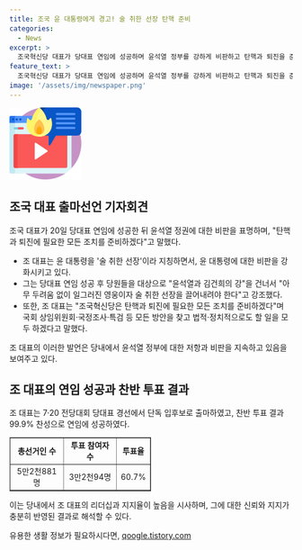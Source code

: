```yaml
---
title: 조국 윤 대통령에게 경고! 술 취한 선장 탄핵 준비
categories:
  - News
excerpt: >
  조국혁신당 대표가 당대표 연임에 성공하며 윤석열 정부를 강하게 비판하고 탄핵과 퇴진을 준비한다고 선언했다. 7·20 전당대회에서 99.9% 찬성으로 연임에 성공하며 윤 대통령을 술 취한 선장으로 비난하고, 국민들을 동원해 탄핵과 퇴진을 이끌 것을 약속했다. 소수정당임에도 불구하고 모든 방안을 모색하며 법적·정치적 조치를 취할 것이라 밝혔다. 이에 대한 국민들의 기대와 우려가 크다.
feature_text: >
  조국혁신당 대표가 당대표 연임에 성공하며 윤석열 정부를 강하게 비판하고 탄핵과 퇴진을 준비한다고 선언했다. 7·20 전당대회에서 99.9% 찬성으로 연임에 성공하며 윤 대통령을 술 취한 선장으로 비난하고, 국민들을 동원해 탄핵과 퇴진을 이끌 것을 약속했다. 소수정당임에도 불구하고 모든 방안을 모색하며 법적·정치적 조치를 취할 것이라 밝혔다. 이에 대한 국민들의 기대와 우려가 크다.
image: '/assets/img/newspaper.png'
---
```


<p><img src="/assets/img/news.png" alt="rentncar 속보" /></p>

<h2 data-ke-size="size26">조국 대표 출마선언 기자회견</h2>

<p data-ke-size="size16">조국 대표가 20일 당대표 연임에 성공한 뒤 윤석열 정권에 대한 비판을 표명하며, "탄핵과 퇴진에 필요한 모든 조치를 준비하겠다"고 말했다.</p>

<ul>
  <li>조 대표는 윤 대통령을 '술 취한 선장'이라 지칭하면서, 윤 대통령에 대한 비판을 강화시키고 있다.</li>
  <li>그는 당대표 연임 성공 후 당원들을 대상으로 "윤석열과 김건희의 강"을 건너서 "아무 두려움 없이 일그러진 영웅이자 술 취한 선장을 끌어내려야 한다"고 강조했다.</li>
  <li>또한, 조 대표는 "조국혁신당은 탄핵과 퇴진에 필요한 모든 조치를 준비하겠다"며 국회 상임위원회·국정조사·특검 등 모든 방안을 찾고 법적·정치적으로도 할 일을 모두 하겠다고 말했다.</li>
</ul>

<p data-ke-size="size16">조 대표의 이러한 발언은 당내에서 윤석열 정부에 대한 저항과 비판을 지속하고 있음을 보여주고 있다.</p>

<h2 data-ke-size="size26">조 대표의 연임 성공과 찬반 투표 결과</h2>

<p data-ke-size="size16">조 대표는 7·20 전당대회 당대표 경선에서 단독 입후보로 출마하였고, 찬반 투표 결과 99.9% 찬성으로 연임에 성공하였다.</p>

<table border="1" style="width: 50%;">
  <tbody>
    <tr>
      <td style="text-align: center; height: 17px;"><b>총선거인 수</b></td>
      <td style="text-align: center; height: 17px;"><b>투표 참여자 수</b></td>
      <td style="text-align: center; height: 17px;"><b>투표율</b></td>
    </tr>
    <tr>
      <td style="text-align: center;">5만2천881명</td>
      <td style="text-align: center;">3만2천94명</td>
      <td style="text-align: center;">60.7%</td>
    </tr>
  </tbody>
</table>

<p data-ke-size="size16">이는 당내에서 조 대표의 리더십과 지지율이 높음을 시사하며, 그에 대한 신뢰와 지지가 충분히 반영된 결과로 해석할 수 있다.</p>
유용한 생활 정보가 필요하시다면, <a href="https://qoogle.tistory.com" rel="dofollow">qoogle.tistory.com</a>


